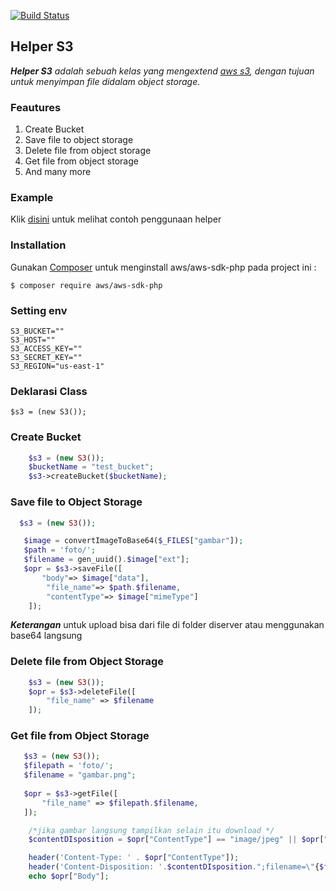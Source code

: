 [![Build Status](https://camo.githubusercontent.com/f5054ffcd4245c10d3ec85ef059e07aacf787b560f83ad4aec2236364437d097/68747470733a2f2f696d672e736869656c64732e696f2f62616467652f636f6e747269627574696f6e732d77656c636f6d652d627269676874677265656e2e7376673f7374796c653d666c6174)]()
## Helper S3

***Helper S3** adalah sebuah kelas yang mengextend [aws s3](https://docs.aws.amazon.com/aws-sdk-php/v3/api/api-s3-2006-03-01.html), dengan tujuan untuk menyimpan file didalam object storage.*

### Feautures

1. Create Bucket
2. Save file to object storage
3. Delete file from object storage
4. Get file from object storage
5. And many more

### Example
  Klik [disini](https://gitlab.skwn.dev/yaayakk.sekawanmedia/minio-s3/-/tree/main/example) untuk melihat contoh penggunaan helper

### Installation

Gunakan [Composer](https://getcomposer.org/download/) untuk menginstall aws/aws-sdk-php pada project ini :

```shell
$ composer require aws/aws-sdk-php
```

### Setting env
```shell
S3_BUCKET=""
S3_HOST=""
S3_ACCESS_KEY=""
S3_SECRET_KEY=""
S3_REGION="us-east-1"
```

### Deklarasi Class

    $s3 = (new S3());

### Create Bucket
```php
    $s3 = (new S3());	
    $bucketName = "test_bucket";
	$s3->createBucket($bucketName);
```

### Save file to Object Storage
```php
  $s3 = (new S3());		

   $image = convertImageToBase64($_FILES["gambar"]);
   $path = 'foto/';
   $filename = gen_uuid().$image["ext"];
   $opr = $s3->saveFile([
       "body"=> $image["data"],
		"file_name"=> $path.$filename,
		"contentType"=> $image["mimeType"]
	]);
```
***Keterangan*** untuk upload bisa dari file di folder diserver atau menggunakan base64 langsung

### Delete file from Object Storage
```php
    $s3 = (new S3());
	$opr = $s3->deleteFile([
		"file_name" => $filename
	]);
```

### Get file from Object Storage
```php
   $s3 = (new S3());
   $filepath = 'foto/';
   $filename = "gambar.png";
		
   $opr = $s3->getFile([
	   "file_name" => $filepath.$filename,
   ]);

	/*jika gambar langsung tampilkan selain itu download */
	$contentDIsposition = $opr["ContentType"] == "image/jpeg" || $opr["ContentType"] == "image/png" ? "inline" : "attachment";

	header('Content-Type: ' . $opr["ContentType"]);
	header('Content-Disposition: '.$contentDIsposition.";filename=\"{$filename}\"");
	echo $opr["Body"];
```